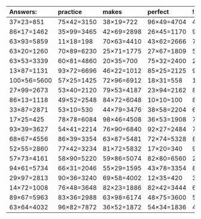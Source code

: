 | Answers: | practice | makes | perfect | ! |
| :--- | :--- | :--- | :--- | :--- |
| 37×23=851 | 75×42=3150 | 38×19=722 | 96×49=4704 | 43×50=2150 | 
| 86×17=1462 | 35×99=3465 | 42×69=2898 | 26×45=1170 | 99×97=9603 | 
| 63×93=5859 | 11×18=198 | 70×63=4410 | 43×62=2666 | 78×62=4836 | 
| 63×20=1260 | 70×89=6230 | 25×71=1775 | 27×67=1809 | 52×71=3692 | 
| 63×53=3339 | 60×81=4860 | 20×35=700 | 75×32=2400 | 23×10=230 | 
| 13×87=1131 | 93×72=6696 | 46×22=1012 | 85×25=2125 | 95×82=7790 | 
| 100×56=5600 | 57×25=1425 | 72×96=6912 | 18×31=558 | 19×92=1748 | 
| 27×99=2673 | 53×40=2120 | 79×53=4187 | 23×94=2162 | 80×52=4160 | 
| 86×13=1118 | 49×52=2548 | 84×72=6048 | 10×10=100 | 88×45=3960 | 
| 33×87=2871 | 53×10=530 | 44×79=3476 | 38×58=2204 | 64×73=4672 | 
| 17×25=425 | 78×78=6084 | 98×46=4508 | 36×53=1908 | 76×12=912 | 
| 93×39=3627 | 54×41=2214 | 76×90=6840 | 92×27=2484 | 76×100=7600 | 
| 68×67=4556 | 86×39=3354 | 63×87=5481 | 72×74=5328 | 86×63=5418 | 
| 52×55=2860 | 77×42=3234 | 81×72=5832 | 17×20=340 | 95×18=1710 | 
| 57×73=4161 | 58×90=5220 | 59×86=5074 | 82×80=6560 | 22×49=1078 | 
| 94×61=5734 | 66×31=2046 | 55×29=1595 | 43×78=3354 | 85×92=7820 | 
| 29×97=2813 | 90×36=3240 | 69×58=4002 | 12×35=420 | 32×34=1088 | 
| 14×72=1008 | 76×48=3648 | 82×23=1886 | 82×42=3444 | 60×93=5580 | 
| 89×67=5963 | 83×36=2988 | 63×98=6174 | 48×75=3600 | 54×22=1188 | 
| 63×64=4032 | 96×82=7872 | 36×52=1872 | 54×34=1836 | 46×17=782 | 
